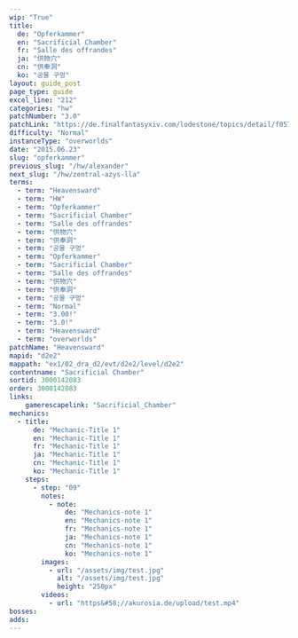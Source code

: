 ```yaml
---
wip: "True"
title:
  de: "Opferkammer"
  en: "Sacrificial Chamber"
  fr: "Salle des offrandes"
  ja: "供物穴"
  cn: "供奉洞"
  ko: "공물 구멍"
layout: guide_post
page_type: guide
excel_line: "212"
categories: "hw"
patchNumber: "3.0"
patchLink: "https://de.finalfantasyxiv.com/lodestone/topics/detail/f0575b82a639492e5a70e34d823d77bddcb7f686"
difficulty: "Normal"
instanceType: "overworlds"
date: "2015.06.23"
slug: "opferkammer"
previous_slug: "/hw/alexander"
next_slug: "/hw/zentral-azys-lla"
terms:
  - term: "Heavensward"
  - term: "HW"
  - term: "Opferkammer"
  - term: "Sacrificial Chamber"
  - term: "Salle des offrandes"
  - term: "供物穴"
  - term: "供奉洞"
  - term: "공물 구멍"
  - term: "Opferkammer"
  - term: "Sacrificial Chamber"
  - term: "Salle des offrandes"
  - term: "供物穴"
  - term: "供奉洞"
  - term: "공물 구멍"
  - term: "Normal"
  - term: "3.00!"
  - term: "3.0!"
  - term: "Heavensward"
  - term: "overworlds"
patchName: "Heavensward"
mapid: "d2e2"
mappath: "ex1/02_dra_d2/evt/d2e2/level/d2e2"
contentname: "Sacrificial Chamber"
sortid: 3000142083
order: 3000142083
links:
    gamerescapelink: "Sacrificial_Chamber"
mechanics:
  - title:
      de: "Mechanic-Title 1"
      en: "Mechanic-Title 1"
      fr: "Mechanic-Title 1"
      ja: "Mechanic-Title 1"
      cn: "Mechanic-Title 1"
      ko: "Mechanic-Title 1"
    steps:
      - step: "09"
        notes:
          - note:
              de: "Mechanics-note 1"
              en: "Mechanics-note 1"
              fr: "Mechanics-note 1"
              ja: "Mechanics-note 1"
              cn: "Mechanics-note 1"
              ko: "Mechanics-note 1"
        images:
          - url: "/assets/img/test.jpg"
            alt: "/assets/img/test.jpg"
            height: "250px"
        videos:
          - url: "https&#58;//akurosia.de/upload/test.mp4"
bosses:
adds:
---
```

